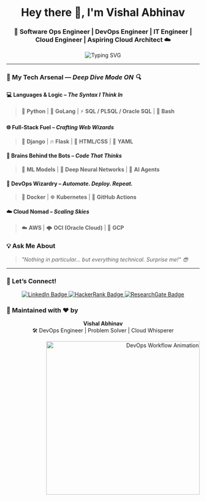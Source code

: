 <h1 align="center">Hey there 👋, I'm Vishal Abhinav</h1>
<h3 align="center">🚀 Software Ops Engineer | DevOps Engineer | IT Engineer | Cloud Engineer | Aspiring Cloud Architect ☁️</h3>

<p align="center">
  <img src="https://readme-typing-svg.demolab.com?font=Fira+Code&weight=500&size=22&pause=1000&color=00bfff&center=true&vCenter=true&width=480&lines=DevOps+is+my+Craft+🛠️;Cloud+is+my+Canvas+☁️;Code+is+my+Art+🎨;Automation+is+my+Language+🤖;" alt="Typing SVG" />
</p>

---

### 🧠 My Tech Arsenal — *Deep Dive Mode ON 🔍*

#### 💻 Languages & Logic – *The Syntax I Think In*
> 🐍 **Python** | 🐹 **GoLang** | ⚡ **SQL / PLSQL / Oracle SQL** | 🐚 **Bash**

#### 🌐 Full-Stack Fuel – *Crafting Web Wizards*
> 🧩 **Django** | 🔥 **Flask** | 🎨 **HTML/CSS** | 📜 **YAML**

#### 🧬 Brains Behind the Bots – *Code That Thinks*
> 🤖 **ML Models** | 🧠 **Deep Neural Networks** | 🧩 **AI Agents**

#### 🔧 DevOps Wizardry – *Automate. Deploy. Repeat.*
> 🐳 **Docker** | ☸️ **Kubernetes** | 🚀 **GitHub Actions**

#### ☁️ Cloud Nomad – *Scaling Skies*
> ☁️ **AWS** | 🌩️ **OCI (Oracle Cloud)** | 🛫 **GCP**

### 💡 Ask Me About
> *"Nothing in particular... but everything technical. Surprise me!" 😎*

---

### 🔗 Let’s Connect!

<p align="center">
  <a href="https://www.linkedin.com/in/vishal-abhinav/" target="_blank">
    <img src="https://img.shields.io/badge/LinkedIn-0077B5?style=for-the-badge&logo=linkedin&logoColor=white" alt="LinkedIn Badge"/>
  </a>
  <a href="https://www.hackerrank.com/Vishal_Abhinav?hr_r=1" target="_blank">
    <img src="https://img.shields.io/badge/HackerRank-2EC866?style=for-the-badge&logo=hackerrank&logoColor=white" alt="HackerRank Badge"/>
  </a>
  <a href="https://www.researchgate.net/profile/Vishal-Abhinav/research" target="_blank">
    <img src="https://img.shields.io/badge/ResearchGate-00CCBB?style=for-the-badge&logo=researchgate&logoColor=white" alt="ResearchGate Badge"/>
  </a>
</p>

### 🙏 Maintained with ❤️ by  
<p align="center">
  <strong>Vishal Abhinav</strong><br>
  🛠️ DevOps Engineer | Problem Solver | Cloud Whisperer
</p>

<p align="right">
  <img src="https://media.giphy.com/media/3o7buirYcmV5nSwIRW/giphy.gif" alt="DevOps Workflow Animation" width="400"/>
</p>

